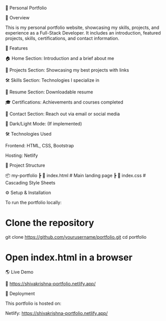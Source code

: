 
🚀 Personal Portfolio

🌟 Overview

This is my personal portfolio website, showcasing my skills, projects, and experience as a Full-Stack Developer. It includes an introduction, featured projects, skills, certifications, and contact information.

🎨 Features

🏠 Home Section: Introduction and a brief about me

💼 Projects Section: Showcasing my best projects with links

🛠️ Skills Section: Technologies I specialize in

📜 Resume Section: Downloadable resume

🎓 Certifications: Achievements and courses completed

📩 Contact Section: Reach out via email or social media

🌙 Dark/Light Mode: (If implemented)

🛠️ Technologies Used

Frontend: HTML, CSS, Bootstrap

Hosting: Netlify

📂 Project Structure

📦 my-portfolio
 ┣ 📜 index.html    # Main landing page
 ┣ 📜 index.css  # Cascading Style Sheets


⚙️ Setup & Installation

To run the portfolio locally:

# Clone the repository
git clone https://github.com/yourusername/portfolio.git
cd portfolio

# Open index.html in a browser

🌎 Live Demo

🔗 https://shivakrishna-portfolio.netlify.app/

🚀 Deployment

This portfolio is hosted on:

Netlify: https://shivakrishna-portfolio.netlify.app/
